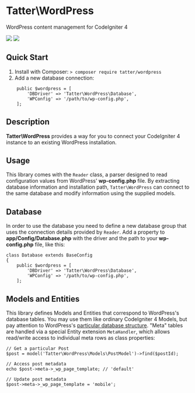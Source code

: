 # Tatter\WordPress
WordPress content management for CodeIgniter 4

[![](https://github.com/tattersoftware/codeigniter4-wordpress/workflows/PHPUnit/badge.svg)](https://github.com/tattersoftware/codeigniter4-wordpress/actions?query=workflow%3A%22PHPUnit)
[![](https://github.com/tattersoftware/codeigniter4-wordpress/workflows/PHPStan/badge.svg)](https://github.com/tattersoftware/codeigniter4-wordpress/actions?query=workflow%3A%22PHPStan)

## Quick Start

1. Install with Composer: `> composer require tatter/wordpress`
2. Add a new database connection:
```
	public $wordpress = [
		'DBDriver' => 'Tatter\WordPress\Database',
		'WPConfig' => '/path/to/wp-config.php',
	];
```

## Description

**Tatter\WordPress** provides a way for you to connect your CodeIgniter 4 instance to an
existing WordPress installation.

## Usage

This library comes with the `Reader` class, a parser designed to read configuration values
from WordPress' **wp-config.php** file. By extracting database information and installation
path, `Tatter\WordPress` can connect to the same database and modify information using the
supplied models.

## Database

In order to use the database you need to define a new database group that uses the
connection details provided by `Reader`. Add a property to **app/Config/Database.php**
with the driver and the path to your **wp-config.php** file, like this:

```
class Database extends BaseConfig
{
	public $wordpress = [
		'DBDriver' => 'Tatter\WordPress\Database',
		'WPConfig' => '/path/to/wp-config.php',
	];
```

## Models and Entities

This library defines Models and Entities that correspond to WordPress's database tables.
You may use them like ordinary CodeIgniter 4 Models, but pay attention to WordPress's
[particular database structure](https://codex.wordpress.org/Database_Description). "Meta"
tables are handled via a special Entity extension `MetaHandler`, which allows read/write
access to individual meta rows as class properties:
```
// Get a particular Post
$post = model('Tatter\WordPress\Models\PostModel')->find($postId);

// Access post metadata
echo $post->meta->_wp_page_template; // 'default'

// Update post metadata
$post->meta->_wp_page_template = 'mobile';
```
